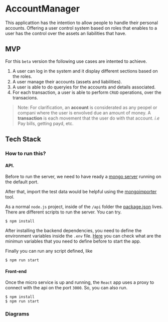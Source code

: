 # AccountManager

This applicattion has the intention to allow people to handle their personal accounts. Offering a user control system based on roles that enables to a user has the control over the assets an liabilities that have.

## MVP 
For this `beta` version the following use cases are intented to achieve.

1. A user can log in the system and it display different sections based on the roles.
2. A user manage their accounts (assets and liabilities).
3. A user is able to do queryies for the accounts and details associated.
4. For each transaction, a user is able to perform `CRUD` operations, over the transacions.

>Note: For clarification, an **account** is considerated as any peopel or compani where the user is envolved due an amount of money. A **transaction** is each movement that the user do with that account. _i.e_ Pay bills, getting payd, etc.

## Tech Stack

### How to run this?

#### API.
Before to run the server, we need to have ready a [mongo server](https://www.mongodb.com/docs/manual/installation/) running on the default port.

After that, import the test data would be helpful using the [mongoimporter](https://www.mongodb.com/docs/database-tools/mongoimport/#examples) tool.

As a normal `node.js` project, inside of the `/api` folder the [package.json](./api/package.json) lives. There are different scripts to run the server. You can try.

```
$ npm install 
```
After installing the backend dependencies, you need to define the environment variables inside the `.env` file. [Here](https://github.com/DiegoEstrada/AccountManager/blob/develop/api/src/config/index.js) you can check what are the minimun variables that you need to define before to start the app.

Finally you can run any script defined, like 
```
$ npm run start 
```

#### Front-end
Once the micro service is up and running, the `React` app uses a proxy to connect with the api on the port `3000`. So, you can also run.
```
$ npm install
$ npm run start 
```

### Diagrams



